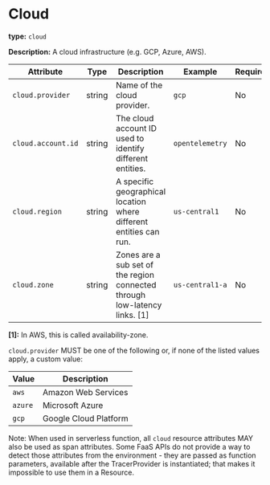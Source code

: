 # Cloud

**type:** `cloud`

**Description:** A cloud infrastructure (e.g. GCP, Azure, AWS).

<!-- semconv cloud -->
| Attribute  | Type | Description  | Example  | Required |
|---|---|---|---|---|
| `cloud.provider` | string | Name of the cloud provider. | `gcp` | No |
| `cloud.account.id` | string | The cloud account ID used to identify different entities. | `opentelemetry` | No |
| `cloud.region` | string | A specific geographical location where different entities can run. | `us-central1` | No |
| `cloud.zone` | string | Zones are a sub set of the region connected through low-latency links. [1] | `us-central1-a` | No |

**[1]:** In AWS, this is called availability-zone.

`cloud.provider` MUST be one of the following or, if none of the listed values apply, a custom value:

| Value  | Description |
|---|---|
| `aws` | Amazon Web Services |
| `azure` | Microsoft Azure |
| `gcp` | Google Cloud Platform |
<!-- endsemconv -->

Note: When used in serverless function, all `cloud` resource attributes MAY also be used as span attributes.
Some FaaS APIs do not provide a way to detect those attributes from the environment - they are passed as function
parameters, available after the TracerProvider is instantiated; that makes it impossible to use them in a Resource.
